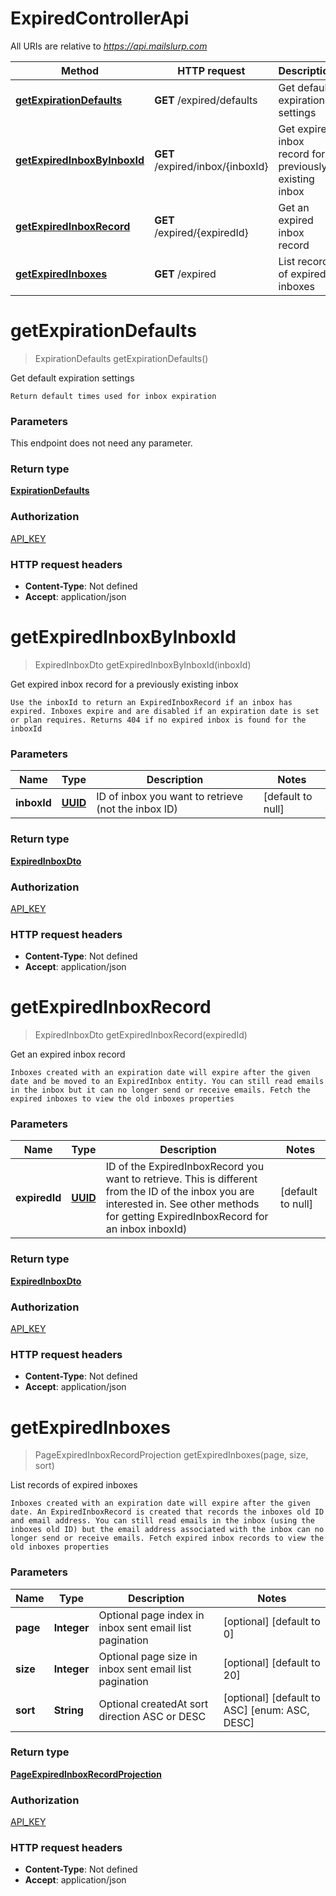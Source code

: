 # ExpiredControllerApi

All URIs are relative to *https://api.mailslurp.com*

Method | HTTP request | Description
------------- | ------------- | -------------
[**getExpirationDefaults**](ExpiredControllerApi#getExpirationDefaults) | **GET** /expired/defaults | Get default expiration settings
[**getExpiredInboxByInboxId**](ExpiredControllerApi#getExpiredInboxByInboxId) | **GET** /expired/inbox/{inboxId} | Get expired inbox record for a previously existing inbox
[**getExpiredInboxRecord**](ExpiredControllerApi#getExpiredInboxRecord) | **GET** /expired/{expiredId} | Get an expired inbox record
[**getExpiredInboxes**](ExpiredControllerApi#getExpiredInboxes) | **GET** /expired | List records of expired inboxes


<a name="getExpirationDefaults"></a>
# **getExpirationDefaults**
> ExpirationDefaults getExpirationDefaults()

Get default expiration settings

    Return default times used for inbox expiration

### Parameters
This endpoint does not need any parameter.

### Return type

[**ExpirationDefaults**](..//Models/ExpirationDefaults)

### Authorization

[API_KEY](../README#API_KEY)

### HTTP request headers

- **Content-Type**: Not defined
- **Accept**: application/json

<a name="getExpiredInboxByInboxId"></a>
# **getExpiredInboxByInboxId**
> ExpiredInboxDto getExpiredInboxByInboxId(inboxId)

Get expired inbox record for a previously existing inbox

    Use the inboxId to return an ExpiredInboxRecord if an inbox has expired. Inboxes expire and are disabled if an expiration date is set or plan requires. Returns 404 if no expired inbox is found for the inboxId

### Parameters

Name | Type | Description  | Notes
------------- | ------------- | ------------- | -------------
 **inboxId** | [**UUID**](..//Models/)| ID of inbox you want to retrieve (not the inbox ID) | [default to null]

### Return type

[**ExpiredInboxDto**](..//Models/ExpiredInboxDto)

### Authorization

[API_KEY](../README#API_KEY)

### HTTP request headers

- **Content-Type**: Not defined
- **Accept**: application/json

<a name="getExpiredInboxRecord"></a>
# **getExpiredInboxRecord**
> ExpiredInboxDto getExpiredInboxRecord(expiredId)

Get an expired inbox record

    Inboxes created with an expiration date will expire after the given date and be moved to an ExpiredInbox entity. You can still read emails in the inbox but it can no longer send or receive emails. Fetch the expired inboxes to view the old inboxes properties

### Parameters

Name | Type | Description  | Notes
------------- | ------------- | ------------- | -------------
 **expiredId** | [**UUID**](..//Models/)| ID of the ExpiredInboxRecord you want to retrieve. This is different from the ID of the inbox you are interested in. See other methods for getting ExpiredInboxRecord for an inbox inboxId) | [default to null]

### Return type

[**ExpiredInboxDto**](..//Models/ExpiredInboxDto)

### Authorization

[API_KEY](../README#API_KEY)

### HTTP request headers

- **Content-Type**: Not defined
- **Accept**: application/json

<a name="getExpiredInboxes"></a>
# **getExpiredInboxes**
> PageExpiredInboxRecordProjection getExpiredInboxes(page, size, sort)

List records of expired inboxes

    Inboxes created with an expiration date will expire after the given date. An ExpiredInboxRecord is created that records the inboxes old ID and email address. You can still read emails in the inbox (using the inboxes old ID) but the email address associated with the inbox can no longer send or receive emails. Fetch expired inbox records to view the old inboxes properties

### Parameters

Name | Type | Description  | Notes
------------- | ------------- | ------------- | -------------
 **page** | **Integer**| Optional page index in inbox sent email list pagination | [optional] [default to 0]
 **size** | **Integer**| Optional page size in inbox sent email list pagination | [optional] [default to 20]
 **sort** | **String**| Optional createdAt sort direction ASC or DESC | [optional] [default to ASC] [enum: ASC, DESC]

### Return type

[**PageExpiredInboxRecordProjection**](..//Models/PageExpiredInboxRecordProjection)

### Authorization

[API_KEY](../README#API_KEY)

### HTTP request headers

- **Content-Type**: Not defined
- **Accept**: application/json

